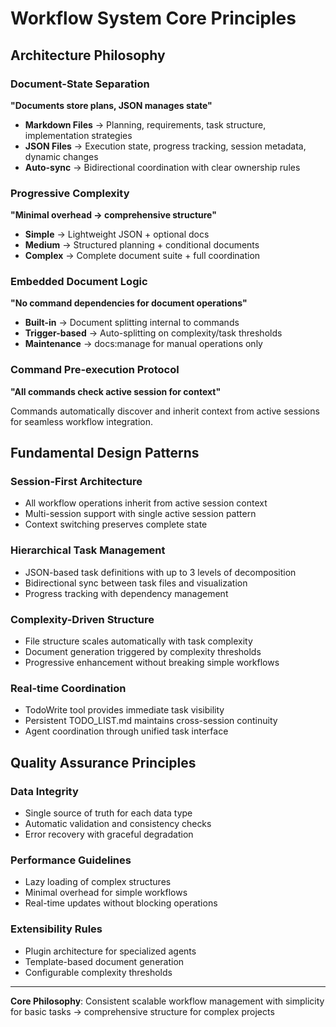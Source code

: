 # Workflow System Core Principles

## Architecture Philosophy

### Document-State Separation
**"Documents store plans, JSON manages state"**

- **Markdown Files** → Planning, requirements, task structure, implementation strategies
- **JSON Files** → Execution state, progress tracking, session metadata, dynamic changes
- **Auto-sync** → Bidirectional coordination with clear ownership rules

### Progressive Complexity
**"Minimal overhead → comprehensive structure"**

- **Simple** → Lightweight JSON + optional docs
- **Medium** → Structured planning + conditional documents  
- **Complex** → Complete document suite + full coordination

### Embedded Document Logic
**"No command dependencies for document operations"**

- **Built-in** → Document splitting internal to commands
- **Trigger-based** → Auto-splitting on complexity/task thresholds
- **Maintenance** → docs:manage for manual operations only

### Command Pre-execution Protocol
**"All commands check active session for context"**

Commands automatically discover and inherit context from active sessions for seamless workflow integration.

## Fundamental Design Patterns

### Session-First Architecture
- All workflow operations inherit from active session context
- Multi-session support with single active session pattern
- Context switching preserves complete state

### Hierarchical Task Management
- JSON-based task definitions with up to 3 levels of decomposition
- Bidirectional sync between task files and visualization
- Progress tracking with dependency management

### Complexity-Driven Structure
- File structure scales automatically with task complexity
- Document generation triggered by complexity thresholds
- Progressive enhancement without breaking simple workflows

### Real-time Coordination
- TodoWrite tool provides immediate task visibility
- Persistent TODO_LIST.md maintains cross-session continuity
- Agent coordination through unified task interface

## Quality Assurance Principles

### Data Integrity
- Single source of truth for each data type
- Automatic validation and consistency checks
- Error recovery with graceful degradation

### Performance Guidelines
- Lazy loading of complex structures
- Minimal overhead for simple workflows
- Real-time updates without blocking operations

### Extensibility Rules
- Plugin architecture for specialized agents
- Template-based document generation
- Configurable complexity thresholds

---

**Core Philosophy**: Consistent scalable workflow management with simplicity for basic tasks → comprehensive structure for complex projects